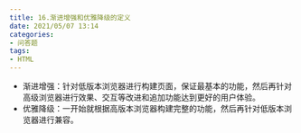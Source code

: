 ```yaml
---
title: 16.渐进增强和优雅降级的定义
date: 2021/05/07 13:14
categories: 
- 问答题
tags: 
- HTML
---
```


- 渐进增强：针对低版本浏览器进行构建页面，保证最基本的功能，然后再针对高级浏览器进行效果、交互等改进和追加功能达到更好的用户体验。
- 优雅降级：一开始就根据高版本浏览器构建完整的功能，然后再针对低版本浏览器进行兼容。